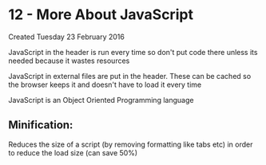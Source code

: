 # 12 - More About JavaScript
Created Tuesday 23 February 2016

JavaScript in the header is run every time so don't put code there unless its needed because it wastes resources

JavaScript in external files are put in the header. These can be cached so the browser keeps it and doesn't have to load it every time

JavaScript is an Object Oriented Programming language

Minification:
-------------
Reduces the size of a script (by removing formatting like tabs etc) in order to reduce the load size (can save 50%)

